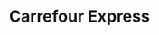 ---
title: "Carrefour Express"
url: /brest/carrefour-express-rue-marechal-franchet-desperey/
shop: commodité
---